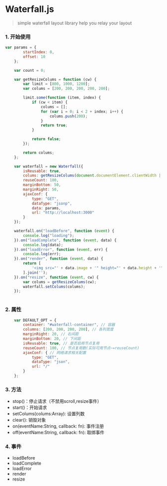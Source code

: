 # Waterfall.js

> simple waterfall layout library help you relay your layout


### 1. 开始使用

```javascript
var params = {
        startIndex: 0,
        offset: 10
    };

    var count = 0;

    var getResizeColums = function (cw) {
        var limit = [800, 1000, 1200];
        var colums = [200, 200, 200, 200, 200];

        limit.some(function (item, index) {
            if (cw < item) {
                colums = [];
                for (var i = 0; i < 2 + index; i++) {
                    colums.push(200);
                }
                return true;
            }

            return false;
        });

        return colums;
    };

    var waterfall = new Waterfall({
        isReusable: true,
        colums: getResizeColums(document.documentElement.clientWidth || document.body.clientWidth),
        reuseCount: 100,
        marginBottom: 50,
        marginRight: 50,
        ajaxConf: {
            type: "GET",
            dataType: "jsonp",
            data: params,
            url: "http://localhost:3000"
        }
    });

    waterfall.on("loadBefore", function (event) {
        console.log("loading");
    }).on("loadComplete", function (event, data) {
        console.log(data);
    }).on("loadError", function (event, err) {
        console.log(err);
    }).on("render", function (event, data) {
        return [
            '<img src="' + data.image + '" height="' + data.height + '" width="' + data.width + '" title="image"/>'
        ].join('');
    }).on("resize", function (event, cw) {
        var colums = getResizeColums(cw);
        waterfall.setColums(colums);
    });
	
```

### 2. 属性
```javascript
    var DEFAULT_OPT = {
        container: "#waterfall-container", // 容器
        columns: [200, 200, 200, 200], // 各列宽度
        marginRight: 20, // 右间距
        marginBottom: 20, // 下间距
        isReusable: true, // 是否启用节点复用
        reuseCount: 100, // 节点复用数(实际可用节点~=reuseCount)
        ajaxConf: { // 网络请求相关配置
            type: "GET",
            dataType: "json",
            url: "/"
        }
    };
```

### 3. 方法

* stop()：停止请求（不禁用scroll,resize事件）
* start()：开始请求
* setColums(colums:Array<int>): 设置列数
* clear(): 销毁对象
* on(eventName:String, callback: fn): 事件注册
* off(eventName:String, callback: fn): 取绑事件

### 4. 事件

* loadBefore
* loadComplete
* loadError
* render
* resize
